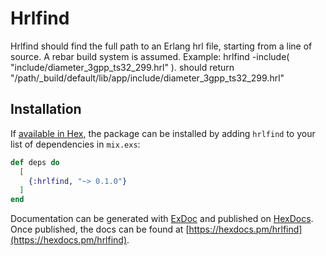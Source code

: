 # Hrlfind

Hrlfind should find the full path to an Erlang hrl file, starting from a line of source.
 A rebar build system is assumed.
 Example:
   hrlfind -include( "include/diameter_3gpp_ts32_299.hrl" ).
 should return
   "/path/_build/default/lib/app/include/diameter_3gpp_ts32_299.hrl"

## Installation

If [available in Hex](https://hex.pm/docs/publish), the package can be installed
by adding `hrlfind` to your list of dependencies in `mix.exs`:

```elixir
def deps do
  [
    {:hrlfind, "~> 0.1.0"}
  ]
end
```

Documentation can be generated with [ExDoc](https://github.com/elixir-lang/ex_doc)
and published on [HexDocs](https://hexdocs.pm). Once published, the docs can
be found at [https://hexdocs.pm/hrlfind](https://hexdocs.pm/hrlfind).

